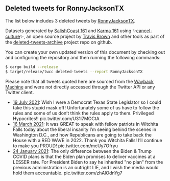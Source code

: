 ## Deleted tweets for RonnyJacksonTX

The list below includes 3 deleted tweets by
[RonnyJacksonTX](https://twitter.com/RonnyJacksonTX).



Datasets generated by [SalishCoast 161](https://twitter.com/SalishCoastA) and [Karma 161](https://twitter.com/KarmaOneSixOne)
using ✨[cancel-culture](https://github.com/travisbrown/cancel-culture)✨, an open source project by [Travis Brown](https://twitter.com/travisbrown) 
and other tools as part of the [deleted-tweets-archive](https://github.com/salcoast/deleted-tweets-archive/) project repo on github.

You can create your own updated version of this document by checking out and configuring the
repository and then running the following commands:

```bash
$ cargo build --release
$ target/release/twcc deleted-tweets --report RonnyJacksonTX
```

Please note that all tweets quoted here are sourced from the
[Wayback Machine](https://web.archive.org) and were not directly accessed through the Twitter API or
any Twitter client.

* [19 July 2021](https://web.archive.org/web/20210719161944/https://twitter.com/RonnyJacksonTX/status/1417157078104297473): Wish I were a Democrat Texas State Legislator so I could take this stupid mask off! Unfortunately some of us have to follow the rules and some of us don’t think the rules apply to them. Privileged Hypocrites!! pic.twitter.com/U31l7MOCtA
* [16 March 2021](https://web.archive.org/web/20210316014430/https://twitter.com/RonnyJacksonTX/status/1371638412554420226): It was GREAT to speak with fellow patriots in Witchita Falls today about the liberal insanity I’m seeing behind the scenes in Washington D.C., and how Republicans are going to take back the House with a RED WAVE in 2022. Thank you Witchita Falls! I’ll continue to make you PROUD! pic.twitter.com/mcUy7Ofryu
* [24 January 2021](https://web.archive.org/web/20210124154202/https://twitter.com/RonnyJacksonTX/status/1353367335579611138): The only difference between the Biden & Trump COVID plans is that the Biden plan promises to deliver vaccines at a LESSER rate. For President Biden to say he inherited "no plan" from the previous administration is an outright LIE, and I wish the media would hold them accountable. pic.twitter.com/zhAlOdnYg7
